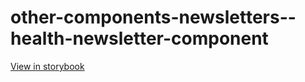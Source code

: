 # other-components-newsletters--health-newsletter-component

[View in storybook](https://raw.githack.com/Independent-Digital-News-and-Media-Ltd/indy-pwamp-sb/PR-2027-sb/index.html?path=/story/other-components-newsletters--health-newsletter-component)